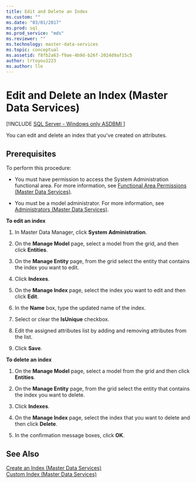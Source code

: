 ```yaml
---
title: Edit and Delete an Index
ms.custom: ""
ms.date: "03/01/2017"
ms.prod: sql
ms.prod_service: "mds"
ms.reviewer: ""
ms.technology: master-data-services
ms.topic: conceptual
ms.assetid: f8fb2a63-f9ae-4b9d-b26f-2024d9af15c5
author: lrtoyou1223
ms.author: lle
---
```

# Edit and Delete an Index (Master Data Services)

[!INCLUDE [SQL Server - Windows only ASDBMI  ](../includes/applies-to-version/sql-windows-only-asdbmi.md)]

  You can edit and delete an index that you've created on attributes.  
  
## Prerequisites  
 To perform this procedure:  
  
-   You must have permission to access the System Administration functional area. For more information, see [Functional Area Permissions &#40;Master Data Services&#41;](../master-data-services/functional-area-permissions-master-data-services.md).  
  
-   You must be a model administrator. For more information, see [Administrators &#40;Master Data Services&#41;](../master-data-services/administrators-master-data-services.md).  
  
 **To edit an index**  
  
1.  In Master Data Manager, click **System Administration**.  
  
2.  On the **Manage Model** page, select a model from the grid, and then click **Entities**.  
  
3.  On the **Manage Entity** page, from the grid select the entity that contains the index you want to edit.  
  
4.  Click **Indexes**.  
  
5.  On the **Manage Index** page, select the index you want to edit and then click **Edit**.  
  
6.  In the **Name** box, type the updated name of the index.  
  
7.  Select or clear the **IsUnique** checkbox.  
  
8.  Edit the assigned attributes list by adding and removing attributes from the list.  
  
9. Click **Save**.  
  
 **To delete an index**  
  
1.  On the **Manage Model** page, select a model from the grid and then click **Entities**.  
  
2.  On the **Manage Entity** page, from the grid select the entity that contains the index you want to delete.  
  
3.  Click **Indexes**.  
  
4.  On the **Manage Index** page, select the index that you want to delete and then click **Delete**.  
  
5.  In the confirmation message boxes, click **OK**.  
  
## See Also  
 [Create an Index &#40;Master Data Services&#41;](../master-data-services/create-an-index-master-data-services.md)   
 [Custom Index &#40;Master Data Services&#41;](../master-data-services/custom-index-master-data-services.md)  
  
  
